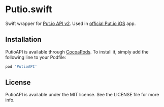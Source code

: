 # Putio.swift

Swift wrapper for [Put.io API v2](https://api.put.io). Used in [official Put.io iOS](https://itunes.apple.com/us/app/put-io/id1260479699?mt=8) app.

## Installation

PutioAPI is available through [CocoaPods](https://cocoapods.org/pods/PutioAPI). To install
it, simply add the following line to your Podfile:

```ruby
pod 'PutioAPI'
```

## License

PutioAPI is available under the MIT license. See the LICENSE file for more info.
